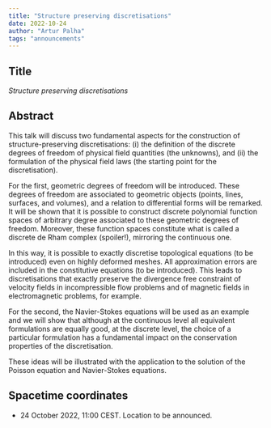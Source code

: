 ```yaml
---
title: "Structure preserving discretisations"
date: 2022-10-24
author: "Artur Palha"
tags: "announcements"
---
```


## Title

_Structure preserving discretisations_

## Abstract

This talk will discuss two fundamental aspects for the construction of structure-preserving discretisations: (i) the definition of the discrete degrees of freedom of physical field quantities (the unknowns), and (ii) the formulation of the physical field laws (the starting point for the discretisation).

For the first, geometric degrees of freedom will be introduced. These degrees of freedom are associated to geometric objects (points, lines, surfaces, and volumes), and a relation to differential forms will be remarked. It will be shown that it is possible to construct discrete polynomial function spaces of arbitrary degree associated to these geometric degrees of freedom. Moreover, these function spaces constitute what is called a discrete de Rham complex (spoiler!), mirroring the continuous one.

In this way, it is possible to exactly discretise topological equations (to be introduced) even on highly deformed meshes. All approximation errors are included in the constitutive equations (to be introduced). This leads to discretisations that exactly preserve the divergence free constraint of velocity fields in incompressible flow problems and of magnetic fields in electromagnetic problems, for example.

For the second, the Navier-Stokes equations will be used as an example and we will show that although at the continuous level all equivalent formulations are equally good, at the discrete level, the choice of a particular formulation has a fundamental impact on the conservation properties of the discretisation.

These ideas will be illustrated with the application to the solution of the Poisson equation and Navier-Stokes equations.

## Spacetime coordinates
* 24 October 2022, 11:00 CEST. Location to be announced.
